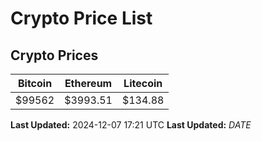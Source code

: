 # Crypto Price List

## Crypto Prices
| Bitcoin | Ethereum | Litecoin |
| ------- | -------- | -------- |
| $99562 | $3993.51 | $134.88 |
**Last Updated:** 2024-12-07 17:21 UTC
**Last Updated:** $DATE$
